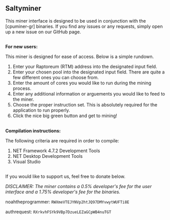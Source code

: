 ## Saltyminer

This miner interface is designed to be used in conjunction with the [cpuminer-gr] binaries.
If you find any issues or any requests, simply open up a new issue on our GitHub page.

##
**For new users:**

This miner is designed for ease of access. Below is a simple rundown.

1. Enter your Raptoreum (RTM) address into the designated input field.
2. Enter your chosen pool into the designated input field. There are quite a few different ones you can choose from.
3. Enter the amount of cores you would like to run during the mining process.
4. Enter any additional information or arguements you would like to feed to the miner.
5. Choose the proper instruction set. This is absolutely required for the application to run properly.
6. Click the nice big green button and get to mining!
##

**Compilation instructions:**

The following criteria are required in order to compile:

1. NET Framework 4.7.2 Development Tools
2. NET Desktop Development Tools
3. Visual Studio

##
If you would like to support us, feel free to donate below.

*DISCLAIMER: The miner contains a 0.5% developer's fee for the user interface and a 1.75% developer's fee for the binaries.*

noahtheprogrammer:  `RWXmeVTEJYNVp2htJQ97DMYvwytWUFTi8E`

authrequest: `RXrkvhFSYk9VBp7DzueLEZaGCpWB4nuTGT`


